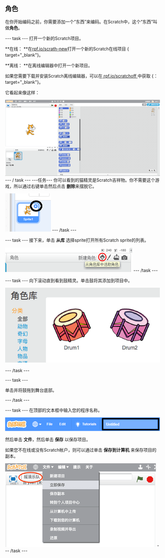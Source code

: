 ## 角色

在你开始编码之前，你需要添加一个“东西”来编码。在Scratch中，这个“东西”叫做**角色**。

\--- task \--- 打开一个新的Scratch项目。

**在线： **在[rpf.io/scrath-new](http://rpf.io/scratch-new)打开一个新的Scratch在线项目 { target="_blank"}。

**离线： **在离线编辑器中打开一个新项目。

如果您需要下载并安装Scratch离线编辑器，可以在[ rpf.io/scratchoff ](http://rpf.io/scratchoff)中获取 {：target="_blank"}。

它看起来像这样：

![截屏](images/band-scratch.png) \--- / task \--- \---任务\--- 你可以看到的猫精灵是Scratch吉祥物。你不需要这个游戏，所以通过右键单击然后点击 **删除**来摆脱它。

![截图](images/band-delete-annotated.png) \--- /task \---

\--- task \--- 接下来，单击 **从库** 选择sprite打开所有Scratch sprite的列表。

![截屏](images/band-sprite-library.png) \--- /task \---

\--- task \--- 向下滚动直到看到鼓精灵。单击鼓将其添加到项目中。

![截屏](images/band-sprite-drum.png)

\--- /task \---

\--- task \---

单击并将鼓拖到舞台底部。

\--- /task \---

\--- task \--- 在顶部的文本框中输入您的程序名称。

![名称](images/band-name-annotated.png)

然后单击 **文件**，然后单击 **保存** 以保存项目。

如果您不在线或没有Scratch帐户，则可以通过单击 **保存到计算机** 来保存项目的副本。

![截图](images/band-save.png) \--- /task \---